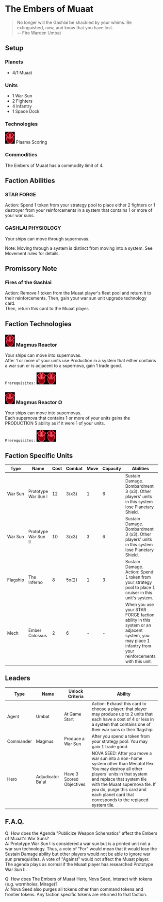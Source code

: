 # The Embers of Muaat
> No longer will the Gashlai be shackled by your whims. Be extinguished, now, and know that you have lost.  
-- Fire Warden Umbat

## Setup
### Planets
* 4/1 Muaat

### Units
* 1 War Sun
* 2 Fighters
* 4 Infantry
* 1 Space Dock

### Technologies 
![Red Tech](../images/tech_red_small.bmp) Plasma Scoring  

### Commodities
The Embers of Muaat has a commodity limit of 4.

## Faction Abilities
### STAR FORGE  
Action: Spend 1 token from your strategy pool to place either 2 fighters or 1 destroyer from your reinforcements in a system that contains 1 or more of your war suns.  

### GASHLAI PHYSIOLOGY  
Your ships can move through supernovas.

Note: Moving through a system is distinct from moving into a system. See Movement rules for details. 

## Promissory Note
### Fires of the Gashlai   
Action: Remove 1 token from the Muaat player's fleet pool and return it to their reinforcements. Then, gain your war sun unit upgrade technology card.  
Then, return this card to the Muaat player.

## Faction Technologies
### ![Red Tech](../images/tech_red_small.bmp) Magmus Reactor  
Your ships can move into supernovas.  
After 1 or more of your units use Production in a system that either contains a war sun or is adjacent to a supernova, gain 1 trade good.

`Prerequisites:` ![Red Tech](../images/tech_red_small.bmp)![Red Tech](../images/tech_red_small.bmp)

### ![Red Tech](../images/tech_red_small.bmp) Magmus Reactor Ω  
Your ships can move into supernovas.  
Each supernova that contains 1 or more of your units gains the PRODUCTION 5 ability as if it were 1 of your units.

`Prerequisites:` ![Red Tech](../images/tech_red_small.bmp)![Red Tech](../images/tech_red_small.bmp)

## Faction Specific Units
|Type|Name|Cost|Combat|Move|Capacity|Abilities|Prerequisites|
|-|-|-|-|-|-|-|-|
|War Sun|Prototype War Sun I |12|3(x3)|1|6|Sustain Damage. Bombardment 3 (x3). Other players' units in this system lose Planetary Shield.|None|
|War Sun|Prototype War Sun II|10|3(x3)|3|6|Sustain Damage. Bombardment 3 (x3). Other players' units in this system lose Planetary Shield.|![Red Tech](../images/tech_red_small.bmp)![Red Tech](../images/tech_red_small.bmp)![Yellow Tech](../images/tech_yellow_small.bmp)|
|Flagship|The Inferno|8|5x(2)|1|3|Sustain Damage. Action: Spend 1 token from your strategy pool to place 1 cruiser in this unit's system.|None|
|Mech|Ember Colossus|2|6|-|-|When you use your STAR FORGE faction ability in this system or an adjacent system, you may place 1 infantry from your reinforcements with this unit.|None|

## Leaders

|Type|Name|Unlock Criteria|Ability|
|-|-|-|-|
|Agent|Umbat|At Game Start|Action: Exhaust this card to choose a player; that player may produce up to 2 units that each have a cost of 4 or less in a system that contains one of their war suns or their flagship.|
|Commander|Magmus|Produce a War Sun|After you spend a token from your strategy pool: You may gain 1 trade good.|
|Hero|Adjudicator Ba'al|Have 3 Scored Objectives|NOVA SEED: After you move a war sun into a non-home system other than Mecatol Rex: You may destroy all other players' units in that system and replace that system tile with the Muaat supernova tile. If you do, purge this card and each planet card that corresponds to the replaced system tile.|

## F.A.Q.
Q: How does the Agenda "Publicize Weapon Schematics" affect the Embers of Muaat's War Suns?  
A: Prototype War Sun I is considered a war sun but is a printed unit not a war sun technology. Thus, a vote of "For" would mean that it would lose the Sustain Damage ability but other players would not be able to ignore war sun prerequisites. A vote of "Against" would not affect the Muaat player. The agenda plays as normal if the Muaat player has researched Prototype War Sun II.

Q: How does The Embers of Muaat Hero, Nova Seed, interact with tokens (e.g. wormholes, Mirage)?  
A: Nova Seed also purges all tokens other than command tokens and frontier tokens. Any faction specific tokens are returned to that faction. 
